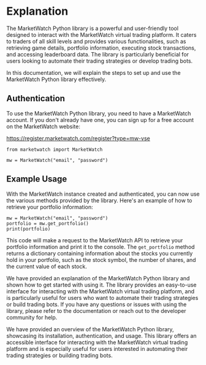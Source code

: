 # Explanation

The MarketWatch Python library is a powerful and user-friendly tool designed to interact with the MarketWatch virtual trading platform. It caters to traders of all skill levels and provides various functionalities, such as retrieving game details, portfolio information, executing stock transactions, and accessing leaderboard data. The library is particularly beneficial for users looking to automate their trading strategies or develop trading bots.

In this documentation, we will explain the steps to set up and use the MarketWatch Python library effectively.

## Authentication

To use the MarketWatch Python library, you need to have a MarketWatch account. If you don't already have one, you can sign up for a free account on the MarketWatch website:

https://register.marketwatch.com/register?type=mw-vse

```
from marketwatch import MarketWatch

mw = MarketWatch("email", "password")
```

## Example Usage

With the MarketWatch instance created and authenticated, you can now use the various methods provided by the library. Here's an example of how to retrieve your portfolio information:

```
mw = MarketWatch("email", "password")
portfolio = mw.get_portfolio()
print(portfolio)
```

This code will make a request to the MarketWatch API to retrieve your portfolio information and print it to the console. The `get_portfolio` method returns a dictionary containing information about the stocks you currently hold in your portfolio, such as the stock symbol, the number of shares, and the current value of each stock.

We have provided an explanation of the MarketWatch Python library and shown how to get started with using it. The library provides an easy-to-use interface for interacting with the MarketWatch virtual trading platform, and is particularly useful for users who want to automate their trading strategies or build trading bots. If you have any questions or issues with using the library, please refer to the documentation or reach out to the developer community for help.

We have provided an overview of the MarketWatch Python library, showcasing its installation, authentication, and usage. This library offers an accessible interface for interacting with the MarketWatch virtual trading platform and is especially useful for users interested in automating their trading strategies or building trading bots.
